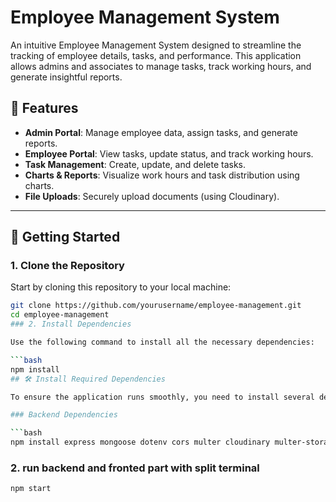 # Employee Management System

An intuitive Employee Management System designed to streamline the tracking of employee details, tasks, and performance. This application allows admins and associates to manage tasks, track working hours, and generate insightful reports.

## 🌟 Features

- **Admin Portal**: Manage employee data, assign tasks, and generate reports.
- **Employee Portal**: View tasks, update status, and track working hours.
- **Task Management**: Create, update, and delete tasks.
- **Charts & Reports**: Visualize work hours and task distribution using charts.
- **File Uploads**: Securely upload documents (using Cloudinary).

---

## 🚀 Getting Started

### 1. Clone the Repository

Start by cloning this repository to your local machine:

```bash
git clone https://github.com/yourusername/employee-management.git
cd employee-management
### 2. Install Dependencies

Use the following command to install all the necessary dependencies:

```bash
npm install
## 🛠️ Install Required Dependencies

To ensure the application runs smoothly, you need to install several dependencies. Below is a consolidated list of all required packages.

### Backend Dependencies

```bash
npm install express mongoose dotenv cors multer cloudinary multer-storage-cloudinary cloudinarycc

```
### 2. run backend and fronted part  with split terminal
```
npm start
